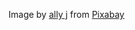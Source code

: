 Image by <a href="https://pixabay.com/users/allybally4b-11136103/?utm_source=link-attribution&amp;utm_medium=referral&amp;utm_campaign=image&amp;utm_content=3995995">ally j</a> from <a href="https://pixabay.com//?utm_source=link-attribution&amp;utm_medium=referral&amp;utm_campaign=image&amp;utm_content=3995995">Pixabay</a>